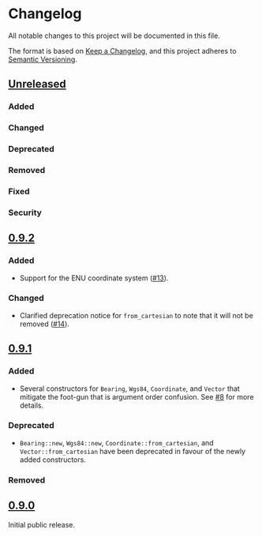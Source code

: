 # Changelog

All notable changes to this project will be documented in this file.

The format is based on [Keep a Changelog](https://keepachangelog.com/en/1.1.0/),
and this project adheres to [Semantic Versioning](https://semver.org/spec/v2.0.0.html).

## [Unreleased]

### Added

### Changed

### Deprecated

### Removed

### Fixed

### Security

## [0.9.2]

### Added

- Support for the ENU coordinate system
  ([#13](https://github.com/helsing-ai/sguaba/pull/13)).

### Changed

- Clarified deprecation notice for `from_cartesian` to note that it will
  not be removed ([#14](https://github.com/helsing-ai/sguaba/pull/14)).

## [0.9.1]

### Added

- Several constructors for `Bearing`, `Wgs84`, `Coordinate`, and
  `Vector` that mitigate the foot-gun that is argument order confusion.
  See [#8](https://github.com/helsing-ai/sguaba/pull/8) for more
  details.

### Deprecated

- `Bearing::new`, `Wgs84::new`, `Coordinate::from_cartesian`, and
  `Vector::from_cartesian` have been deprecated in favour of the newly
  added constructors.

### Removed

## [0.9.0]

Initial public release.

[unreleased]: https://github.com/helsing-ai/sguaba/compare/v0.9.2...HEAD
[0.9.2]: https://github.com/helsing-ai/sguaba/compare/v0.9.1...v0.9.2
[0.9.1]: https://github.com/helsing-ai/sguaba/compare/v0.9.0...v0.9.1
[0.9.0]: https://github.com/helsing-ai/sguaba/releases/tag/v0.9.0

